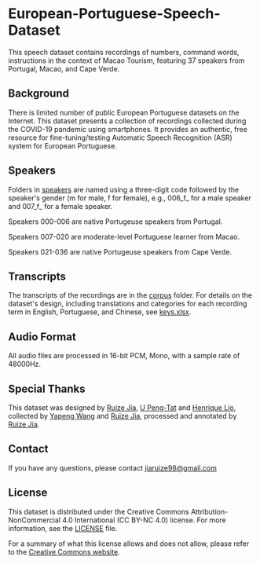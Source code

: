# European-Portuguese-Speech-Dataset

This speech dataset contains recordings of numbers, command words, instructions in the context of Macao Tourism, featuring 37 speakers from Portugal, Macao, and Cape Verde. 

## Background

There is limited number of public European Portuguese datasets on the Internet. This dataset presents a collection of recordings collected during the COVID-19 pandemic using smartphones. It provides an authentic, free resource for fine-tuning/testing Automatic Speech Recognition (ASR) system for European Portuguese.

## Speakers

Folders in [speakers](speakers) are named using a three-digit code followed by the speaker's gender (m for male, f for female), e.g., 006_f_ for a male speaker and 007_f_ for a female speaker.

Speakers 000-006 are native Portugeuse speakers from Portugal.

Speakers 007-020 are moderate-level Portuguese learner from Macao.

Speakers 021-036 are native Portugeuse speakers from Cape Verde.

## Transcripts

The transcripts of the recordings are in the [corpus](corpus) folder. For details on the dataset's design, including translations and categories for each recording term in English, Portuguese, and Chinese, see [keys.xlsx](keys.xlsx).

## Audio Format

All audio files are processed in 16-bit PCM, Mono, with a sample rate of 48000Hz.

## Special Thanks

This dataset was designed by [Ruize Jia](mailto:jiaruize98@gmail.com), [U Peng-Tat](mailto:upengtat01@gmail.com) and [Henrique Lio](mailto:w.hankielio@gmail.com), collected by [Yapeng Wang](mailto:yapengwang@mpu.edu.mo) and [Ruize Jia](mailto:jiaruize98@gmail.com), processed and annotated by [Ruize Jia](mailto:jiaruize98@gmail.com).

## Contact

If you have any questions, please contact [jiaruize98@gmail.com](mailto:jiaruize98@gmail.com)

## License

This dataset is distributed under the Creative Commons Attribution-NonCommercial 4.0 International (CC BY-NC 4.0) license. For more information, see the [LICENSE](LICENSE.md) file.

For a summary of what this license allows and does not allow, please refer to the [Creative Commons website](https://creativecommons.org/licenses/by-nc/4.0/).
